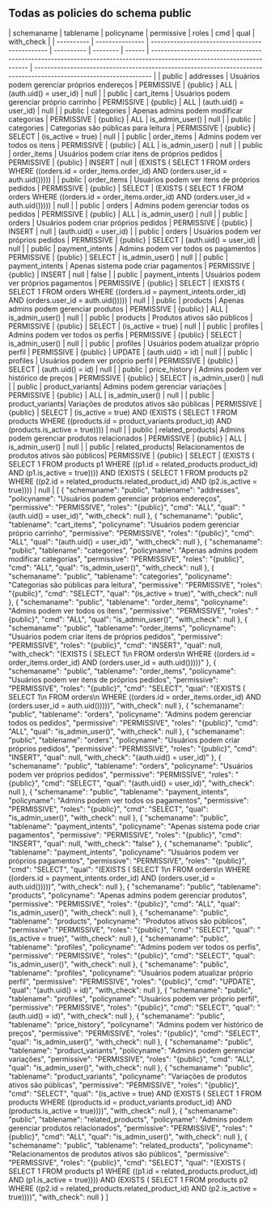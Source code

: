 ## Todas as policies do schema public

<estrutura-em-markdown>
| schemaname | tablename       | policyname                                     | permissive | roles    | cmd    | qual                                                                                                                   | with_check                                                                                                         |
| ---------- | --------------- | ---------------------------------------------- | ---------- | -------- | ------ | ---------------------------------------------------------------------------------------------------------------------- | ------------------------------------------------------------------------------------------------------------------ |
| public     | addresses       | Usuários podem gerenciar próprios endereços    | PERMISSIVE | {public} | ALL    | (auth.uid() = user_id)                                                                                                 | null                                                                                                               |
| public     | cart_items      | Usuários podem gerenciar próprio carrinho      | PERMISSIVE | {public} | ALL    | (auth.uid() = user_id)                                                                                                 | null                                                                                                               |
| public     | categories      | Apenas admins podem modificar categorias       | PERMISSIVE | {public} | ALL    | is_admin_user()                                                                                                        | null                                                                                                               |
| public     | categories      | Categorias são públicas para leitura           | PERMISSIVE | {public} | SELECT | (is_active = true)                                                                                                     | null                                                                                                               |
| public     | order_items     | Admins podem ver todos os itens                | PERMISSIVE | {public} | ALL    | is_admin_user()                                                                                                        | null                                                                                                               |
| public     | order_items     | Usuários podem criar itens de próprios pedidos | PERMISSIVE | {public} | INSERT | null                                                                                                                   | (EXISTS ( SELECT 1
   FROM orders
  WHERE ((orders.id = order_items.order_id) AND (orders.user_id = auth.uid())))) |
| public     | order_items     | Usuários podem ver itens de próprios pedidos   | PERMISSIVE | {public} | SELECT | (EXISTS ( SELECT 1
   FROM orders
  WHERE ((orders.id = order_items.order_id) AND (orders.user_id = auth.uid()))))     | null                                                                                                               |
| public     | orders          | Admins podem gerenciar todos os pedidos        | PERMISSIVE | {public} | ALL    | is_admin_user()                                                                                                        | null                                                                                                               |
| public     | orders          | Usuários podem criar próprios pedidos          | PERMISSIVE | {public} | INSERT | null                                                                                                                   | (auth.uid() = user_id)                                                                                             |
| public     | orders          | Usuários podem ver próprios pedidos            | PERMISSIVE | {public} | SELECT | (auth.uid() = user_id)                                                                                                 | null                                                                                                               |
| public     | payment_intents | Admins podem ver todos os pagamentos           | PERMISSIVE | {public} | SELECT | is_admin_user()                                                                                                        | null                                                                                                               |
| public     | payment_intents | Apenas sistema pode criar pagamentos           | PERMISSIVE | {public} | INSERT | null                                                                                                                   | false                                                                                                              |
| public     | payment_intents | Usuários podem ver próprios pagamentos         | PERMISSIVE | {public} | SELECT | (EXISTS ( SELECT 1
   FROM orders
  WHERE ((orders.id = payment_intents.order_id) AND (orders.user_id = auth.uid())))) | null                                                                                                               |
| public     | products        | Apenas admins podem gerenciar produtos         | PERMISSIVE | {public} | ALL    | is_admin_user()                                                                                                        | null                                                                                                               |
| public     | products        | Produtos ativos são públicos                   | PERMISSIVE | {public} | SELECT | (is_active = true)                                                                                                     | null                                                                                                               |
| public     | profiles        | Admins podem ver todos os perfis               | PERMISSIVE | {public} | SELECT | is_admin_user()                                                                                                        | null                                                                                                               |
| public     | profiles        | Usuários podem atualizar próprio perfil        | PERMISSIVE | {public} | UPDATE | (auth.uid() = id)                                                                                                      | null                                                                                                               |
| public     | profiles        | Usuários podem ver próprio perfil              | PERMISSIVE | {public} | SELECT | (auth.uid() = id)                                                                                                      | null                                                                                                               |
| public     | price_history   | Admins podem ver histórico de preços           | PERMISSIVE | {public} | SELECT | is_admin_user()                                                                                                        | null                                                                                                               |
| public     | product_variants| Admins podem gerenciar variações                | PERMISSIVE | {public} | ALL    | is_admin_user()                                                                                                        | null                                                                                                               |
| public     | product_variants| Variações de produtos ativos são públicas      | PERMISSIVE | {public} | SELECT | (is_active = true) AND (EXISTS ( SELECT 1 FROM products WHERE ((products.id = product_variants.product_id) AND (products.is_active = true)))) | null                                                                                         |
| public     | related_products| Admins podem gerenciar produtos relacionados   | PERMISSIVE | {public} | ALL    | is_admin_user()                                                                                                        | null                                                                                                               |
| public     | related_products| Relacionamentos de produtos ativos são públicos| PERMISSIVE | {public} | SELECT | (EXISTS ( SELECT 1 FROM products p1 WHERE ((p1.id = related_products.product_id) AND (p1.is_active = true)))) AND (EXISTS ( SELECT 1 FROM products p2 WHERE ((p2.id = related_products.related_product_id) AND (p2.is_active = true)))) | null |
</estrutura-em-markdown>

<estrutura-em-json>
[
  {
    "schemaname": "public",
    "tablename": "addresses",
    "policyname": "Usuários podem gerenciar próprios endereços",
    "permissive": "PERMISSIVE",
    "roles": "{public}",
    "cmd": "ALL",
    "qual": "(auth.uid() = user_id)",
    "with_check": null
  },
  {
    "schemaname": "public",
    "tablename": "cart_items",
    "policyname": "Usuários podem gerenciar próprio carrinho",
    "permissive": "PERMISSIVE",
    "roles": "{public}",
    "cmd": "ALL",
    "qual": "(auth.uid() = user_id)",
    "with_check": null
  },
  {
    "schemaname": "public",
    "tablename": "categories",
    "policyname": "Apenas admins podem modificar categorias",
    "permissive": "PERMISSIVE",
    "roles": "{public}",
    "cmd": "ALL",
    "qual": "is_admin_user()",
    "with_check": null
  },
  {
    "schemaname": "public",
    "tablename": "categories",
    "policyname": "Categorias são públicas para leitura",
    "permissive": "PERMISSIVE",
    "roles": "{public}",
    "cmd": "SELECT",
    "qual": "(is_active = true)",
    "with_check": null
  },
  {
    "schemaname": "public",
    "tablename": "order_items",
    "policyname": "Admins podem ver todos os itens",
    "permissive": "PERMISSIVE",
    "roles": "{public}",
    "cmd": "ALL",
    "qual": "is_admin_user()",
    "with_check": null
  },
  {
    "schemaname": "public",
    "tablename": "order_items",
    "policyname": "Usuários podem criar itens de próprios pedidos",
    "permissive": "PERMISSIVE",
    "roles": "{public}",
    "cmd": "INSERT",
    "qual": null,
    "with_check": "(EXISTS ( SELECT 1\n   FROM orders\n  WHERE ((orders.id = order_items.order_id) AND (orders.user_id = auth.uid()))))"
  },
  {
    "schemaname": "public",
    "tablename": "order_items",
    "policyname": "Usuários podem ver itens de próprios pedidos",
    "permissive": "PERMISSIVE",
    "roles": "{public}",
    "cmd": "SELECT",
    "qual": "(EXISTS ( SELECT 1\n   FROM orders\n  WHERE ((orders.id = order_items.order_id) AND (orders.user_id = auth.uid()))))",
    "with_check": null
  },
  {
    "schemaname": "public",
    "tablename": "orders",
    "policyname": "Admins podem gerenciar todos os pedidos",
    "permissive": "PERMISSIVE",
    "roles": "{public}",
    "cmd": "ALL",
    "qual": "is_admin_user()",
    "with_check": null
  },
  {
    "schemaname": "public",
    "tablename": "orders",
    "policyname": "Usuários podem criar próprios pedidos",
    "permissive": "PERMISSIVE",
    "roles": "{public}",
    "cmd": "INSERT",
    "qual": null,
    "with_check": "(auth.uid() = user_id)"
  },
  {
    "schemaname": "public",
    "tablename": "orders",
    "policyname": "Usuários podem ver próprios pedidos",
    "permissive": "PERMISSIVE",
    "roles": "{public}",
    "cmd": "SELECT",
    "qual": "(auth.uid() = user_id)",
    "with_check": null
  },
  {
    "schemaname": "public",
    "tablename": "payment_intents",
    "policyname": "Admins podem ver todos os pagamentos",
    "permissive": "PERMISSIVE",
    "roles": "{public}",
    "cmd": "SELECT",
    "qual": "is_admin_user()",
    "with_check": null
  },
  {
    "schemaname": "public",
    "tablename": "payment_intents",
    "policyname": "Apenas sistema pode criar pagamentos",
    "permissive": "PERMISSIVE",
    "roles": "{public}",
    "cmd": "INSERT",
    "qual": null,
    "with_check": "false"
  },
  {
    "schemaname": "public",
    "tablename": "payment_intents",
    "policyname": "Usuários podem ver próprios pagamentos",
    "permissive": "PERMISSIVE",
    "roles": "{public}",
    "cmd": "SELECT",
    "qual": "(EXISTS ( SELECT 1\n   FROM orders\n  WHERE ((orders.id = payment_intents.order_id) AND (orders.user_id = auth.uid()))))",
    "with_check": null
  },
  {
    "schemaname": "public",
    "tablename": "products",
    "policyname": "Apenas admins podem gerenciar produtos",
    "permissive": "PERMISSIVE",
    "roles": "{public}",
    "cmd": "ALL",
    "qual": "is_admin_user()",
    "with_check": null
  },
  {
    "schemaname": "public",
    "tablename": "products",
    "policyname": "Produtos ativos são públicos",
    "permissive": "PERMISSIVE",
    "roles": "{public}",
    "cmd": "SELECT",
    "qual": "(is_active = true)",
    "with_check": null
  },
  {
    "schemaname": "public",
    "tablename": "profiles",
    "policyname": "Admins podem ver todos os perfis",
    "permissive": "PERMISSIVE",
    "roles": "{public}",
    "cmd": "SELECT",
    "qual": "is_admin_user()",
    "with_check": null
  },
  {
    "schemaname": "public",
    "tablename": "profiles",
    "policyname": "Usuários podem atualizar próprio perfil",
    "permissive": "PERMISSIVE",
    "roles": "{public}",
    "cmd": "UPDATE",
    "qual": "(auth.uid() = id)",
    "with_check": null
  },
  {
    "schemaname": "public",
    "tablename": "profiles",
    "policyname": "Usuários podem ver próprio perfil",
    "permissive": "PERMISSIVE",
    "roles": "{public}",
    "cmd": "SELECT",
    "qual": "(auth.uid() = id)",
    "with_check": null
  },
  {
    "schemaname": "public",
    "tablename": "price_history",
    "policyname": "Admins podem ver histórico de preços",
    "permissive": "PERMISSIVE",
    "roles": "{public}",
    "cmd": "SELECT",
    "qual": "is_admin_user()",
    "with_check": null
  },
  {
    "schemaname": "public",
    "tablename": "product_variants",
    "policyname": "Admins podem gerenciar variações",
    "permissive": "PERMISSIVE",
    "roles": "{public}",
    "cmd": "ALL",
    "qual": "is_admin_user()",
    "with_check": null
  },
  {
    "schemaname": "public",
    "tablename": "product_variants",
    "policyname": "Variações de produtos ativos são públicas",
    "permissive": "PERMISSIVE",
    "roles": "{public}",
    "cmd": "SELECT",
    "qual": "(is_active = true) AND (EXISTS ( SELECT 1 FROM products WHERE ((products.id = product_variants.product_id) AND (products.is_active = true))))",
    "with_check": null
  },
  {
    "schemaname": "public",
    "tablename": "related_products",
    "policyname": "Admins podem gerenciar produtos relacionados",
    "permissive": "PERMISSIVE",
    "roles": "{public}",
    "cmd": "ALL",
    "qual": "is_admin_user()",
    "with_check": null
  },
  {
    "schemaname": "public",
    "tablename": "related_products",
    "policyname": "Relacionamentos de produtos ativos são públicos",
    "permissive": "PERMISSIVE",
    "roles": "{public}",
    "cmd": "SELECT",
    "qual": "(EXISTS ( SELECT 1 FROM products p1 WHERE ((p1.id = related_products.product_id) AND (p1.is_active = true)))) AND (EXISTS ( SELECT 1 FROM products p2 WHERE ((p2.id = related_products.related_product_id) AND (p2.is_active = true))))",
    "with_check": null
  }
]
</estrutura-em-json>